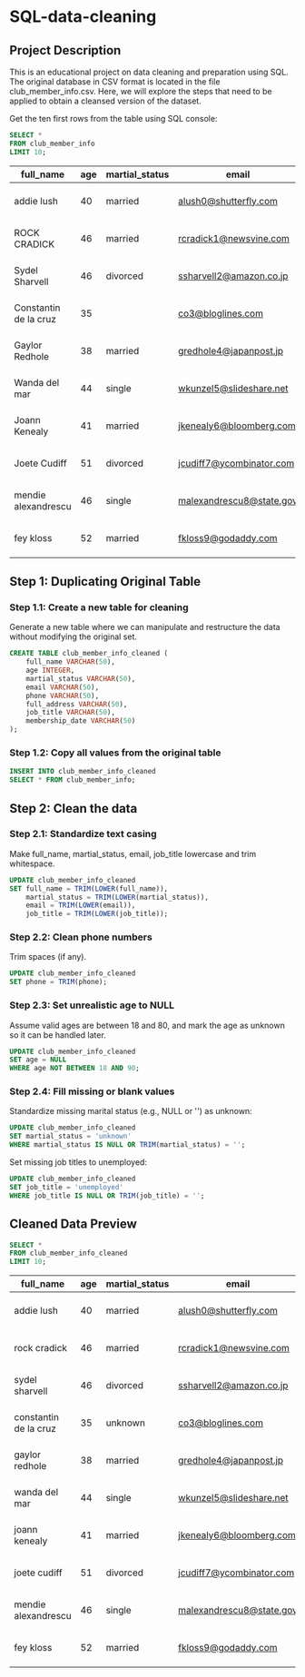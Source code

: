 # SQL-data-cleaning

## Project Description

This is an educational project on data cleaning and preparation using SQL. The original database in CSV format is located in the file club_member_info.csv. Here, we will explore the steps that need to be applied to obtain a cleansed version of the dataset.

Get the ten first rows from the table using SQL console:
```sql
SELECT *
FROM club_member_info
LIMIT 10;
```

|full_name|age|martial_status|email|phone|full_address|job_title|membership_date|
|---------|---|--------------|-----|-----|------------|---------|---------------|
|addie lush|40|married|alush0@shutterfly.com|254-389-8708|3226 Eastlawn Pass,Temple,Texas|Assistant Professor|7/31/2013|
|      ROCK CRADICK|46|married|rcradick1@newsvine.com|910-566-2007|4 Harbort Avenue,Fayetteville,North Carolina|Programmer III|5/27/2018|
|Sydel Sharvell|46|divorced|ssharvell2@amazon.co.jp|702-187-8715|4 School Place,Las Vegas,Nevada|Budget/Accounting Analyst I|10/6/2017|
|Constantin de la cruz|35||co3@bloglines.com|402-688-7162|6 Monument Crossing,Omaha,Nebraska|Desktop Support Technician|10/20/2015|
|  Gaylor Redhole|38|married|gredhole4@japanpost.jp|917-394-6001|88 Cherokee Pass,New York City,New York|Legal Assistant|5/29/2019|
|Wanda del mar       |44|single|wkunzel5@slideshare.net|937-467-6942|10864 Buhler Plaza,Hamilton,Ohio|Human Resources Assistant IV|3/24/2015|
|Joann Kenealy|41|married|jkenealy6@bloomberg.com|513-726-9885|733 Hagan Parkway,Cincinnati,Ohio|Accountant IV|4/17/2013|
|   Joete Cudiff|51|divorced|jcudiff7@ycombinator.com|616-617-0965|975 Dwight Plaza,Grand Rapids,Michigan|Research Nurse|11/16/2014|
|mendie alexandrescu|46|single|malexandrescu8@state.gov|504-918-4753|34 Delladonna Terrace,New Orleans,Louisiana|Systems Administrator III|3/12/1921|
| fey kloss|52|married|fkloss9@godaddy.com|808-177-0318|8976 Jackson Park,Honolulu,Hawaii|Chemical Engineer|11/5/2014|

## Step 1: Duplicating Original Table
### Step 1.1: Create a new table for cleaning
Generate a new table where we can manipulate and restructure the data without modifying the original set.
```sql
CREATE TABLE club_member_info_cleaned (
	full_name VARCHAR(50),
	age INTEGER,
	martial_status VARCHAR(50),
	email VARCHAR(50),
	phone VARCHAR(50),
	full_address VARCHAR(50),
	job_title VARCHAR(50),
	membership_date VARCHAR(50)
);
```
### Step 1.2: Copy all values from the original table
```sql
INSERT INTO club_member_info_cleaned
SELECT * FROM club_member_info;
```

## Step 2: Clean the data
### Step 2.1: Standardize text casing

Make full_name, martial_status, email, job_title lowercase and trim whitespace.
```sql
UPDATE club_member_info_cleaned
SET full_name = TRIM(LOWER(full_name)),
    martial_status = TRIM(LOWER(martial_status)),
    email = TRIM(LOWER(email)),
    job_title = TRIM(LOWER(job_title));
```

### Step 2.2: Clean phone numbers
Trim spaces (if any).
```sql
UPDATE club_member_info_cleaned
SET phone = TRIM(phone);
```

### Step 2.3: Set unrealistic age to NULL
Assume valid ages are between 18 and 80, and mark the age as unknown so it can be handled later.
```sql
UPDATE club_member_info_cleaned
SET age = NULL
WHERE age NOT BETWEEN 18 AND 90;
```

### Step 2.4: Fill missing or blank values
Standardize missing marital status (e.g., NULL or '') as unknown:
```sql
UPDATE club_member_info_cleaned
SET martial_status = 'unknown'
WHERE martial_status IS NULL OR TRIM(martial_status) = '';
```
Set missing job titles to unemployed:
```sql
UPDATE club_member_info_cleaned
SET job_title = 'unemployed'
WHERE job_title IS NULL OR TRIM(job_title) = '';
```

## Cleaned Data Preview
```sql
SELECT *
FROM club_member_info_cleaned
LIMIT 10;
```

|full_name|age|martial_status|email|phone|full_address|job_title|membership_date|
|---------|---|--------------|-----|-----|------------|---------|---------------|
|addie lush|40|married|alush0@shutterfly.com|254-389-8708|3226 Eastlawn Pass,Temple,Texas|assistant professor|7/31/2013|
|rock cradick|46|married|rcradick1@newsvine.com|910-566-2007|4 Harbort Avenue,Fayetteville,North Carolina|programmer iii|5/27/2018|
|sydel sharvell|46|divorced|ssharvell2@amazon.co.jp|702-187-8715|4 School Place,Las Vegas,Nevada|budget/accounting analyst i|10/6/2017|
|constantin de la cruz|35|unknown|co3@bloglines.com|402-688-7162|6 Monument Crossing,Omaha,Nebraska|desktop support technician|10/20/2015|
|gaylor redhole|38|married|gredhole4@japanpost.jp|917-394-6001|88 Cherokee Pass,New York City,New York|legal assistant|5/29/2019|
|wanda del mar|44|single|wkunzel5@slideshare.net|937-467-6942|10864 Buhler Plaza,Hamilton,Ohio|human resources assistant iv|3/24/2015|
|joann kenealy|41|married|jkenealy6@bloomberg.com|513-726-9885|733 Hagan Parkway,Cincinnati,Ohio|accountant iv|4/17/2013|
|joete cudiff|51|divorced|jcudiff7@ycombinator.com|616-617-0965|975 Dwight Plaza,Grand Rapids,Michigan|research nurse|11/16/2014|
|mendie alexandrescu|46|single|malexandrescu8@state.gov|504-918-4753|34 Delladonna Terrace,New Orleans,Louisiana|systems administrator iii|3/12/1921|
|fey kloss|52|married|fkloss9@godaddy.com|808-177-0318|8976 Jackson Park,Honolulu,Hawaii|chemical engineer|11/5/2014|

